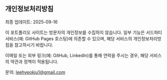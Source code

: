 ## 개인정보처리방침

최종 업데이트: 2025-09-16

이 포트폴리오 사이트는 방문자의 개인정보를 수집하지 않습니다. 일부 기능은 서드파티 서비스(예: GitHub Pages 호스팅)에 의존할 수 있으며, 해당 서비스의 개인정보처리방침을 참고하시기 바랍니다.

이메일 또는 외부 링크(예: GitHub, LinkedIn)를 통해 연락을 주시는 경우, 해당 서비스의 약관과 정책이 적용됩니다.

문의: leehyeokju1@gmail.com

